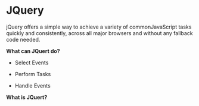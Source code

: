 # JQuery
jQuery offers a simple way to achieve a variety of commonJavaScript tasks quickly and consistently, across all major browsers and without any fallback code needed. 

**What can JQuert do?**

- Select Events

- Perform Tasks

- Handle Events

**What is JQuert?**









